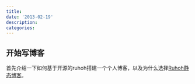 ```yaml
---
title:
date: '2013-02-19'
description:
categories:
---
```


## 开始写博客 ##

首先介绍一下如何基于开源的ruhoh搭建一个个人博客，以及为什么选择[Ruhoh静态博客](http://ruhoh.com/)。
